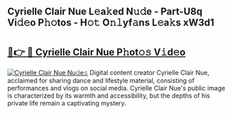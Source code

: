 ## Cyrielle Clair Nue L𝚎a𝚔ed N𝚞𝚍e - Part-U8q Vi𝚍𝚎o P𝚑𝚘tos - H𝚘𝚝 O𝚗𝚕yf𝚊ns L𝚎a𝚔s xW3d1

# <h2><a href="http://kf469l.oniu.top/?m=Cyrielle+Clair+Nue">🔗👉 🔴 Cyrielle Clair Nue P𝚑ot𝚘𝚜 V𝚒d𝚎o</a></h2>

[![Cyrielle Clair Nue Nu𝚍e𝚜](https://i.imgur.com/0qMVB7G.gif)](http://kf469l.oniu.top/?m=Cyrielle+Clair+Nue)
Digital content creator Cyrielle Clair Nue, acclaimed for sharing dance and lifestyle material, consisting of performances and vlogs on social media. Cyrielle Clair Nue's public image is characterized by its warmth and accessibility, but the depths of his private life remain a captivating mystery.  
